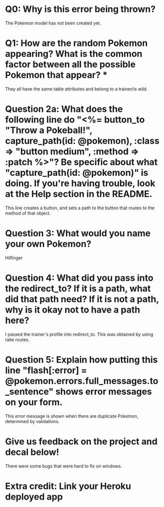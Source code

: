 # Q0: Why is this error being thrown?
The Pokemon model has not been created yet.
# Q1: How are the random Pokemon appearing? What is the common factor between all the possible Pokemon that appear? *
They all have the same table attributes and belong to a trainer/is wild.
# Question 2a: What does the following line do "<%= button_to "Throw a Pokeball!", capture_path(id: @pokemon), :class => "button medium", :method => :patch %>"? Be specific about what "capture_path(id: @pokemon)" is doing. If you're having trouble, look at the Help section in the README.
This line creates a button, and sets a path to the button that routes to the method of that object.
# Question 3: What would you name your own Pokemon?
Hilfinger
# Question 4: What did you pass into the redirect_to? If it is a path, what did that path need? If it is not a path, why is it okay not to have a path here?
I passed the trainer's profile into redirect_to. This was obtained by using rake routes.
# Question 5: Explain how putting this line "flash[:error] = @pokemon.errors.full_messages.to_sentence" shows error messages on your form.
This error message is shown when there are duplicate Pokemon, determined by validations.
# Give us feedback on the project and decal below!
There were some bugs that were hard to fix on windows.
# Extra credit: Link your Heroku deployed app
